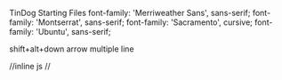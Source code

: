 TinDog Starting Files
font-family: 'Merriweather Sans', sans-serif;
font-family: 'Montserrat', sans-serif;
font-family: 'Sacramento', cursive;
font-family: 'Ubuntu', sans-serif;

shift+alt+down arrow multiple line

<body onload="alert('Hello');"> //inline js
<script>
      alert("Hello");
    </script>
//
